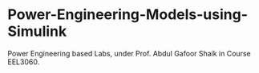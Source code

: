 # Power-Engineering-Models-using-Simulink
Power Engineering based Labs, under Prof. Abdul Gafoor Shaik in Course EEL3060.
